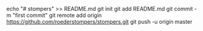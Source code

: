 
echo "# stompers" >> README.md
git init
git add README.md
git commit -m "first commit"
git remote add origin https://github.com/roederstompers/stompers.git
git push -u origin master
